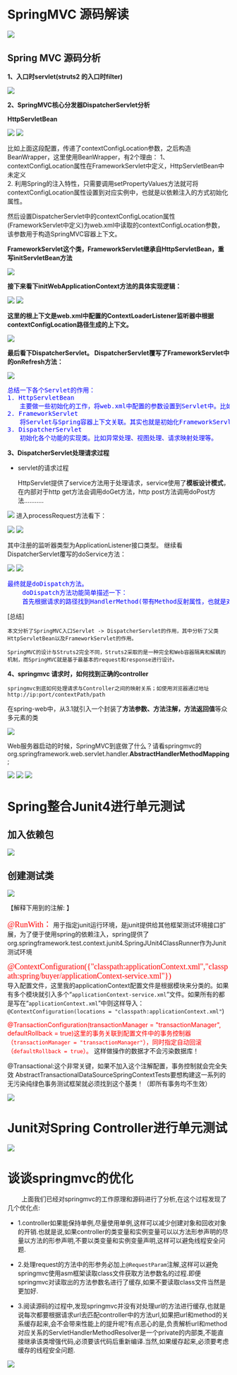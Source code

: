 # SpringMVC 源码解读

![](./springmvc/springmvc.png)


## Spring MVC 源码分析

**1、入口时servlet(struts2 的入口时filter)**
		
![](./springmvc/001.jpg)

**2、SpringMVC核心分发器DispatcherServlet分析**

**HttpServletBean**

![](./springmvc/002.jpg)
![](./springmvc/003.jpg)

比如上面这段配置，传递了contextConfigLocation参数，之后构造BeanWrapper，这里使用BeanWrapper，有2个理由：
	1、contextConfigLocation属性在FrameworkServlet中定义，HttpServletBean中未定义       
	2. 利用Spring的注入特性，只需要调用setPropertyValues方法就可将contextConfigLocation属性设置到对应实例中，也就是以依赖注入的方式初始化属性。

然后设置DispatcherServlet中的contextConfigLocation属性(FrameworkServlet中定义)为web.xml中读取的contextConfigLocation参数，该参数用于构造SpringMVC容器上下文。

**FrameworkServlet这个类，FrameworkServlet继承自HttpServletBean，重写initServletBean方法**

![](./springmvc/004.jpg)

**接下来看下initWebApplicationContext方法的具体实现逻辑：**

![](./springmvc/005.jpg)
![](./springmvc/006.jpg)

**这里的根上下文是web.xml中配置的ContextLoaderListener监听器中根据contextConfigLocation路径生成的上下文。**

![](./springmvc/007.jpg)

**最后看下DispatcherServlet。
DispatcherServlet覆写了FrameworkServlet中的onRefresh方法：**

![](./springmvc/008.jpg)

<pre style="color:blue;">
总结一下各个Servlet的作用：
1. HttpServletBean
　　主要做一些初始化的工作，将web.xml中配置的参数设置到Servlet中。比如servlet标签的子标签init-param标签中配置的参数。
2. FrameworkServlet
　　将Servlet与Spring容器上下文关联。其实也就是初始化FrameworkServlet的属性webApplicationContext，这个属性代表SpringMVC上下文，它有个父类上下文，既web.xml中配置的ContextLoaderListener监听器初始化的容器上下文。
3. DispatcherServlet 
　　初始化各个功能的实现类。比如异常处理、视图处理、请求映射处理等。
</pre>

**3、DispatcherServlet处理请求过程**

* servlet的请求过程
	
	HttpServlet提供了service方法用于处理请求，service使用了**模板设计模式**，在内部对于http get方法会调用doGet方法，http post方法调用doPost方法...........

![](./springmvc/009.jpg)
	进入processRequest方法看下：

![](./springmvc/010.jpg)
![](./springmvc/011.jpg)

其中注册的监听器类型为ApplicationListener接口类型。
继续看DispatcherServlet覆写的doService方法：

![](./springmvc/012.jpg)
![](./springmvc/013.jpg)

<pre style="color:blue;">
最终就是doDispatch方法。
	doDispatch方法功能简单描述一下：
	首先根据请求的路径找到HandlerMethod(带有Method反射属性，也就是对应Controller中的方法)，然后匹配路径对应的拦截器，有了HandlerMethod和拦截器构造个HandlerExecutionChain对象。HandlerExecutionChain对象的获取是通过HandlerMapping接口提供的方法中得到。有了HandlerExecutionChain之后，通过HandlerAdapter对象进行处理得到ModelAndView对象，HandlerMethod内部handle的时候，使用各种HandlerMethodArgumentResolver实现类处理HandlerMethod的参数，使用各种HandlerMethodReturnValueHandler实现类处理返回值。 最终返回值被处理成ModelAndView对象，这期间发生的异常会被HandlerExceptionResolver接口实现类进行处理。
</pre>

[总结]
	
	本文分析了SpringMVC入口Servlet -> DispatcherServlet的作用，其中分析了父类HttpServletBean以及FrameworkServlet的作用。

	SpringMVC的设计与Struts2完全不同，Struts2采取的是一种完全和Web容器隔离和解耦的机制，而SpringMVC就是基于最基本的request和response进行设计。

**4、springmvc 请求时，如何找到正确的controller**

	springmvc到底如何处理请求与Controller之间的映射关系；如使用浏览器通过地址 http://ip:port/contextPath/path
在spring-web中，从3.1就引入一个封装了**方法参数、方法注解，方法返回值**等众多元素的类

![](./springmvc/014.jpg)

Web服务器启动的时候，SpringMVC到底做了什么？请看springmvc的 org.springframework.web.servlet.handler.**AbstractHandlerMethodMapping**;

![](./springmvc/015.jpg)
![](./springmvc/016.jpg)
![](./springmvc/017.jpg)


# Spring整合Junit4进行单元测试

## 加入依赖包
![](./spring/094.jpg)

## 创建测试类
![](./spring/095.jpg)

【解释下用到的注解:	】
	
<font size=4 color=red face="黑体">@RunWith：</font> 用于指定junit运行环境，是junit提供给其他框架测试环境接口扩展，为了便于使用spring的依赖注入，spring提供了org.springframework.test.context.junit4.SpringJUnit4ClassRunner作为Junit测试环境     

<font size=4 color=red face="黑体">@ContextConfiguration({"classpath:applicationContext.xml","classpath:spring/buyer/applicationContext-service.xml"}) </font>   
导入配置文件，这里我的applicationContext配置文件是根据模块来分类的。如果有多个模块就引入多个“`applicationContext-service.xml`”文件。如果所有的都是写在“`applicationContext.xml`”中则这样导入： 
`@ContextConfiguration(locations = "classpath:applicationContext.xml"`) 

<font color=red>@TransactionConfiguration(transactionManager = "transactionManager", defaultRollback = true)这里的事务关联到配置文件中的事务控制器（`transactionManager = "transactionManager"`），同时指定自动回滚（`defaultRollback = true`）。</font> 这样做操作的数据才不会污染数据库！

@Transactional:这个非常关键，如果不加入这个注解配置，事务控制就会完全失效
AbstractTransactionalDataSourceSpringContextTests要想构建这一系列的无污染纯绿色事务测试框架就必须找到这个基类！（即所有事务均不生效）

![](./spring/096.jpg)

# Junit对Spring Controller进行单元测试

![](./spring/097.jpg)


# 谈谈springmvc的优化
　　
上面我们已经对springmvc的工作原理和源码进行了分析,在这个过程发现了几个优化点:

+ 1.controller如果能保持单例,尽量使用单例,这样可以减少创建对象和回收对象的开销.也就是说,如果controller的类变量和实例变量可以以方法形参声明的尽量以方法的形参声明,不要以类变量和实例变量声明,这样可以避免线程安全问题.

+ 2.处理request的方法中的形参务必加上`@RequestParam`注解,这样可以避免springmvc使用asm框架读取class文件获取方法参数名的过程.即便springmvc对读取出的方法参数名进行了缓存,如果不要读取class文件当然是更加好.

+ 3.阅读源码的过程中,发现springmvc并没有对处理url的方法进行缓存,也就是说每次都要根据请求url去匹配controller中的方法url,如果把url和method的关系缓存起来,会不会带来性能上的提升呢?有点恶心的是,负责解析url和method对应关系的ServletHandlerMethodResolver是一个private的内部类,不能直接继承该类增强代码,必须要该代码后重新编译.当然,如果缓存起来,必须要考虑缓存的线程安全问题.


![](./spring/110.png)